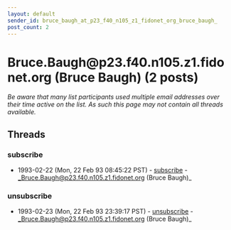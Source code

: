 ```yaml
---
layout: default
sender_id: bruce_baugh_at_p23_f40_n105_z1_fidonet_org_bruce_baugh_
post_count: 2
---
```


# Bruce.Baugh<span>@</span>p23.f40.n105.z1.fidonet.org (Bruce Baugh) (2 posts)

_Be aware that many list participants used multiple email addresses over their time active on the list. As such this page may not contain all threads available._

## Threads

### subscribe
+ 1993-02-22 (Mon, 22 Feb 93 08:45:22 PST) - [subscribe](/archive/1993/02/c1fb9396f9d90835c17a09ec46e18747363b8ae01bf4ed8017fb2018e03a17d7) - _Bruce.Baugh@p23.f40.n105.z1.fidonet.org (Bruce Baugh)_

### unsubscribe
+ 1993-02-23 (Mon, 22 Feb 93 23:39:17 PST) - [unsubscribe](/archive/1993/02/65f837e75875afa181881433c3afb226432f7dff270db2cbf94767c16a393807) - _Bruce.Baugh@p23.f40.n105.z1.fidonet.org (Bruce Baugh)_

